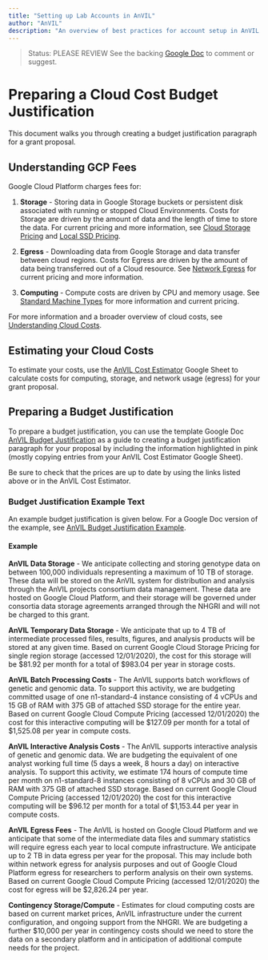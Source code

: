 ```yaml
---
title: "Setting up Lab Accounts in AnVIL"
author: "AnVIL"
description: "An overview of best practices for account setup in AnVIL to effectively track and control cloud costs."
---
```


>Status: PLEASE REVIEW See the backing [Google Doc](https://docs.google.com/document/d/1xKY6UY9wBkFb-fJbv7kRyTPwbGl0y1yRCVbWo1hAfvc/edit) to comment or suggest.


# Preparing a Cloud Cost Budget Justification

This document walks you through creating a budget justification paragraph for a grant proposal.

## Understanding GCP Fees

Google Cloud Platform charges fees for:

1. **Storage** - Storing data in Google Storage buckets or persistent disk associated with running or stopped Cloud Environments. Costs for Storage are driven by the amount of data and the length of time to store the data. For current pricing and more information, see [Cloud Storage Pricing](https://cloud.google.com/storage/pricing#storage-pricing) and [Local SSD Pricing](https://cloud.google.com/compute/all-pricing#localssdpricing).


1. **Egress** - Downloading data from Google Storage and data transfer between cloud regions. Costs for Egress are driven by the amount of data being transferred out of a Cloud resource. See [Network Egress](https://cloud.google.com/storage/pricing#network-egress) for current pricing and more information.

1. **Computing** - Compute costs are driven by CPU and memory usage. See [Standard Machine Types](https://cloud.google.com/compute/all-pricing#n1_standard_machine_types) for more information and current pricing.


<hero> For more information and a broader overview of cloud costs, see [Understanding Cloud Costs](/learn/introduction/understanding-cloud-costs). </hero>


## Estimating your Cloud Costs
To estimate your costs, use the [AnVIL Cost Estimator](https://docs.google.com/spreadsheets/d/1GUN93HDRqDbZ0uktaZjoP-y8Ril1T_VIJnQrjRD6tV4) Google Sheet to calculate costs for computing, storage, and network usage (egress) for your grant proposal.


## Preparing a Budget Justification
To prepare a budget justification, you can use the template Google Doc [AnVIL
Budget Justification](https://docs.google.com/document/d/145JFLn2hviLmaYF-mO06gbCkG0i4HRaWvkUBKORo85Y) as a guide to creating a budget justification paragraph
for your proposal by including the information highlighted in pink (mostly
copying entries from your AnVIL Cost Estimator Google Sheet).

Be sure to check that the prices are up to date by using the links listed above or in the AnVIL Cost Estimator.

### Budget Justification Example Text

An example budget justification is given below. For a Google Doc version of the example, see [AnVIL
Budget Justification Example](https://docs.google.com/document/d/1qMZNvZig7vNXposBxA77AIASY0gDCwaYwGl2YwzHXuY).

#### Example

**AnVIL Data Storage** - We anticipate collecting and storing genotype data on between 100,000 individuals representing a maximum of 10 TB of storage. These data will be stored on the AnVIL system for distribution and analysis through the AnVIL projects consortium data management. These data are hosted on Google Cloud Platform, and their storage will be governed under consortia data storage agreements arranged through the NHGRI and will not be charged to this grant.

**AnVIL Temporary Data Storage** - We anticipate that up to 4 TB of intermediate processed files, results, figures, and analysis products will be stored at any given time. Based on current Google Cloud Storage Pricing for single region storage (accessed 12/01/2020), the cost for this storage will be $81.92 per month for a total of $983.04 per year in storage costs.

**AnVIL Batch Processing Costs** - The AnVIL supports batch workflows of genetic and genomic data. To support this activity, we are budgeting committed usage of one n1-standard-4 instance consisting of 4 vCPUs and 15 GB of RAM with 375 GB of attached SSD storage for the entire year. Based on current Google Cloud Compute Pricing (accessed 12/01/2020) the cost for this interactive computing will be $127.09 per month for a total of $1,525.08 per year in compute costs.

**AnVIL Interactive Analysis Costs** -  The AnVIL supports interactive analysis of genetic and genomic data. We are budgeting the equivalent of one analyst working full time (5 days a week, 8 hours a day) on interactive analysis. To support this activity, we estimate 174 hours of compute time per month on n1-standard-8 instances consisting of 8 vCPUs and 30 GB of RAM with 375 GB of attached SSD storage. Based on current Google Cloud Compute Pricing (accessed 12/01/2020) the cost for this interactive computing will be $96.12 per month for a total of $1,153.44 per year in compute costs.

**AnVIL Egress Fees** - The AnVIL is hosted on Google Cloud Platform and we anticipate that some of the intermediate data files and summary statistics will require egress each year to local compute infrastructure. We anticipate up to 2 TB in data egress per year for the proposal. This may include both within network egress for analysis purposes and out of Google Cloud Platform egress for researchers to perform analysis on their own systems. Based on current Google Cloud Compute Pricing (accessed 12/01/2020) the cost for egress will be $2,826.24 per year.

**Contingency Storage/Compute** -  Estimates for cloud computing costs are based on current market prices, AnVIL infrastructure under the current configuration, and ongoing support from the NHGRI. We are budgeting a further $10,000 per year in contingency costs should we need to store the data on a secondary platform and in anticipation of additional compute needs for the project.






